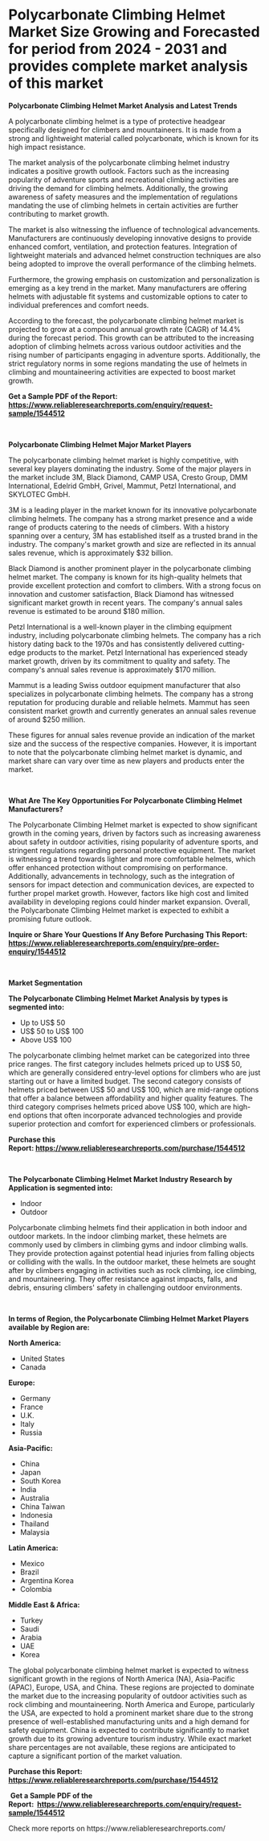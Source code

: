 <p><h1>Polycarbonate Climbing Helmet Market Size Growing and Forecasted for period from 2024 - 2031 and provides complete market analysis of this market</h1></p><p><strong>Polycarbonate Climbing Helmet Market Analysis and Latest Trends</strong></p>
<p><p>A polycarbonate climbing helmet is a type of protective headgear specifically designed for climbers and mountaineers. It is made from a strong and lightweight material called polycarbonate, which is known for its high impact resistance.</p><p>The market analysis of the polycarbonate climbing helmet industry indicates a positive growth outlook. Factors such as the increasing popularity of adventure sports and recreational climbing activities are driving the demand for climbing helmets. Additionally, the growing awareness of safety measures and the implementation of regulations mandating the use of climbing helmets in certain activities are further contributing to market growth.</p><p>The market is also witnessing the influence of technological advancements. Manufacturers are continuously developing innovative designs to provide enhanced comfort, ventilation, and protection features. Integration of lightweight materials and advanced helmet construction techniques are also being adopted to improve the overall performance of the climbing helmets.</p><p>Furthermore, the growing emphasis on customization and personalization is emerging as a key trend in the market. Many manufacturers are offering helmets with adjustable fit systems and customizable options to cater to individual preferences and comfort needs.</p><p>According to the forecast, the polycarbonate climbing helmet market is projected to grow at a compound annual growth rate (CAGR) of 14.4% during the forecast period. This growth can be attributed to the increasing adoption of climbing helmets across various outdoor activities and the rising number of participants engaging in adventure sports. Additionally, the strict regulatory norms in some regions mandating the use of helmets in climbing and mountaineering activities are expected to boost market growth.</p></p>
<p><strong>Get a Sample PDF of the Report:&nbsp; <a href="https://www.reliableresearchreports.com/enquiry/request-sample/1544512">https://www.reliableresearchreports.com/enquiry/request-sample/1544512</a></strong></p>
<p>&nbsp;</p>
<p><strong>Polycarbonate Climbing Helmet Major Market Players</strong></p>
<p><p>The polycarbonate climbing helmet market is highly competitive, with several key players dominating the industry. Some of the major players in the market include 3M, Black Diamond, CAMP USA, Cresto Group, DMM International, Edelrid GmbH, Grivel, Mammut, Petzl International, and SKYLOTEC GmbH.</p><p>3M is a leading player in the market known for its innovative polycarbonate climbing helmets. The company has a strong market presence and a wide range of products catering to the needs of climbers. With a history spanning over a century, 3M has established itself as a trusted brand in the industry. The company's market growth and size are reflected in its annual sales revenue, which is approximately $32 billion.</p><p>Black Diamond is another prominent player in the polycarbonate climbing helmet market. The company is known for its high-quality helmets that provide excellent protection and comfort to climbers. With a strong focus on innovation and customer satisfaction, Black Diamond has witnessed significant market growth in recent years. The company's annual sales revenue is estimated to be around $180 million.</p><p>Petzl International is a well-known player in the climbing equipment industry, including polycarbonate climbing helmets. The company has a rich history dating back to the 1970s and has consistently delivered cutting-edge products to the market. Petzl International has experienced steady market growth, driven by its commitment to quality and safety. The company's annual sales revenue is approximately $170 million.</p><p>Mammut is a leading Swiss outdoor equipment manufacturer that also specializes in polycarbonate climbing helmets. The company has a strong reputation for producing durable and reliable helmets. Mammut has seen consistent market growth and currently generates an annual sales revenue of around $250 million.</p><p>These figures for annual sales revenue provide an indication of the market size and the success of the respective companies. However, it is important to note that the polycarbonate climbing helmet market is dynamic, and market share can vary over time as new players and products enter the market.</p></p>
<p>&nbsp;</p>
<p><strong>What Are The Key Opportunities For Polycarbonate Climbing Helmet Manufacturers?</strong></p>
<p><p>The Polycarbonate Climbing Helmet market is expected to show significant growth in the coming years, driven by factors such as increasing awareness about safety in outdoor activities, rising popularity of adventure sports, and stringent regulations regarding personal protective equipment. The market is witnessing a trend towards lighter and more comfortable helmets, which offer enhanced protection without compromising on performance. Additionally, advancements in technology, such as the integration of sensors for impact detection and communication devices, are expected to further propel market growth. However, factors like high cost and limited availability in developing regions could hinder market expansion. Overall, the Polycarbonate Climbing Helmet market is expected to exhibit a promising future outlook.</p></p>
<p><strong>Inquire or Share Your Questions If Any Before Purchasing This Report: <a href="https://www.reliableresearchreports.com/enquiry/pre-order-enquiry/1544512">https://www.reliableresearchreports.com/enquiry/pre-order-enquiry/1544512</a></strong></p>
<p>&nbsp;</p>
<p><strong>Market Segmentation</strong></p>
<p><strong>The Polycarbonate Climbing Helmet Market Analysis by types is segmented into:</strong></p>
<p><ul><li>Up to US$ 50</li><li>US$ 50 to US$ 100</li><li>Above US$ 100</li></ul></p>
<p><p>The polycarbonate climbing helmet market can be categorized into three price ranges. The first category includes helmets priced up to US$ 50, which are generally considered entry-level options for climbers who are just starting out or have a limited budget. The second category consists of helmets priced between US$ 50 and US$ 100, which are mid-range options that offer a balance between affordability and higher quality features. The third category comprises helmets priced above US$ 100, which are high-end options that often incorporate advanced technologies and provide superior protection and comfort for experienced climbers or professionals.</p></p>
<p><strong>Purchase this Report:&nbsp;<a href="https://www.reliableresearchreports.com/purchase/1544512">https://www.reliableresearchreports.com/purchase/1544512</a></strong></p>
<p>&nbsp;</p>
<p><strong>The Polycarbonate Climbing Helmet Market Industry Research by Application is segmented into:</strong></p>
<p><ul><li>Indoor</li><li>Outdoor</li></ul></p>
<p><p>Polycarbonate climbing helmets find their application in both indoor and outdoor markets. In the indoor climbing market, these helmets are commonly used by climbers in climbing gyms and indoor climbing walls. They provide protection against potential head injuries from falling objects or colliding with the walls. In the outdoor market, these helmets are sought after by climbers engaging in activities such as rock climbing, ice climbing, and mountaineering. They offer resistance against impacts, falls, and debris, ensuring climbers' safety in challenging outdoor environments.</p></p>
<p>&nbsp;</p>
<p><strong>In terms of Region, the Polycarbonate Climbing Helmet Market Players available by Region are:</strong></p>
<p>
    <p> <strong> North America: </strong>
        <ul>
            <li>United States</li>
            <li>Canada</li>
        </ul>
        </p> 
    <p> <strong> Europe: </strong>
        <ul>
            <li>Germany</li>
            <li>France</li>
            <li>U.K.</li>
            <li>Italy</li>
            <li>Russia</li>
        </ul>
        </p> 
    <p> <strong> Asia-Pacific: </strong>
        <ul>
            <li>China</li>
            <li>Japan</li>
            <li>South Korea</li>
            <li>India</li>
            <li>Australia</li>
            <li>China Taiwan</li>
            <li>Indonesia</li>
            <li>Thailand</li>
            <li>Malaysia</li>
        </ul>
        </p> 
    <p> <strong> Latin America: </strong>
        <ul>
            <li>Mexico</li>
            <li>Brazil</li>
            <li>Argentina Korea</li>
            <li>Colombia</li>
        </ul>
        </p> 
    <p> <strong> Middle East & Africa: </strong>
        <ul>
            <li>Turkey</li>
            <li>Saudi</li>
            <li>Arabia</li>
            <li>UAE</li>
            <li>Korea</li>
        </ul>
    </p>
    </p>
<p><p>The global polycarbonate climbing helmet market is expected to witness significant growth in the regions of North America (NA), Asia-Pacific (APAC), Europe, USA, and China. These regions are projected to dominate the market due to the increasing popularity of outdoor activities such as rock climbing and mountaineering. North America and Europe, particularly the USA, are expected to hold a prominent market share due to the strong presence of well-established manufacturing units and a high demand for safety equipment. China is expected to contribute significantly to market growth due to its growing adventure tourism industry. While exact market share percentages are not available, these regions are anticipated to capture a significant portion of the market valuation.</p></p>
<p><strong>Purchase this Report: <a href="https://www.reliableresearchreports.com/purchase/1544512">https://www.reliableresearchreports.com/purchase/1544512</a></strong></p>
<p>&nbsp;<strong>Get a Sample PDF of the Report:&nbsp;&nbsp;<a href="https://www.reliableresearchreports.com/enquiry/request-sample/1544512">https://www.reliableresearchreports.com/enquiry/request-sample/1544512</a></strong></p>
<p><strong></strong></p>
<p>Check more reports on https://www.reliableresearchreports.com/</p>